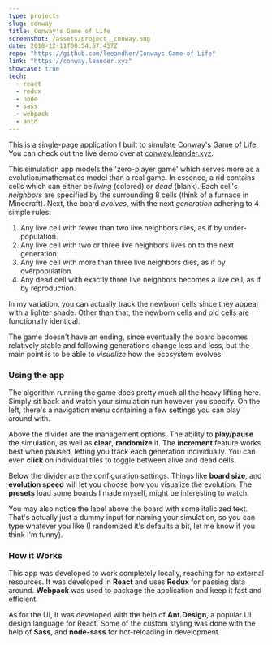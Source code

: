 ```yaml
---
type: projects
slug: conway
title: Conway's Game of Life
screenshot: /assets/project__conway.png
date: 2018-12-11T00:54:57.457Z
repo: "https://github.com/leeandher/Conways-Game-of-Life"
link: "https://conway.leander.xyz"
showcase: true
tech:
  - react
  - redux
  - node
  - sass
  - webpack
  - antd
---
```


This is a single-page application I built to simulate [Conway's Game of Life](https://en.wikipedia.org/wiki/Conway%27s_Game_of_Life). You can check out the live demo over at [conway.leander.xyz](https://conway.leander.xyz).

This simulation app models the 'zero-player game' which serves more as a evolution/mathematics model than a real game. In essence, a rid contains cells which can either be _living_ (colored) or _dead_ (blank). Each cell's _neighbors_ are specified by the surrounding 8 cells (think of a furnace in Minecraft). Next, the board _evolves_, with the next _generation_ adhering to 4 simple rules:

1. Any live cell with fewer than two live neighbors dies, as if by under-population.
2. Any live cell with two or three live neighbors lives on to the next generation.
3. Any live cell with more than three live neighbors dies, as if by overpopulation.
4. Any dead cell with exactly three live neighbors becomes a live cell, as if by reproduction.

In my variation, you can actually track the newborn cells since they appear with a lighter shade. Other than that, the newborn cells and old cells are functionally identical.

The game doesn't have an ending, since eventually the board becomes relatively stable and following generations change less and less, but the main point is to be able to _visualize_ how the ecosystem evolves!

### Using the app

The algorithm running the game does pretty much all the heavy lifting here. Simply sit back and watch your simulation run however you specify. On the left, there's a navigation menu containing a few settings you can play around with.

Above the divider are the management options. The ability to **play/pause** the simulation, as well as **clear**, **randomize** it. The **increment** feature works best when paused, letting you track each generation individually. You can even **click** on individual tiles to toggle between alive and dead cells.

Below the divider are the configuration settings. Things like **board size**, and **evolution speed** will let you choose how you visualize the evolution. The **presets** load some boards I made myself, might be interesting to watch.

You may also notice the label above the board with some italicized text. That's actually just a dummy input for naming your simulation, so you can type whatever you like (I randomized it's defaults a bit, let me know if you think I'm funny).

### How it Works

This app was developed to work completely locally, reaching for no external resources. It was developed in **React** and uses **Redux** for passing data around. **Webpack** was used to package the application and keep it fast and efficient.

As for the UI, It was developed with the help of **Ant.Design**, a popular UI design language for React. Some of the custom styling was done with the help of **Sass**, and **node-sass** for hot-reloading in development.
